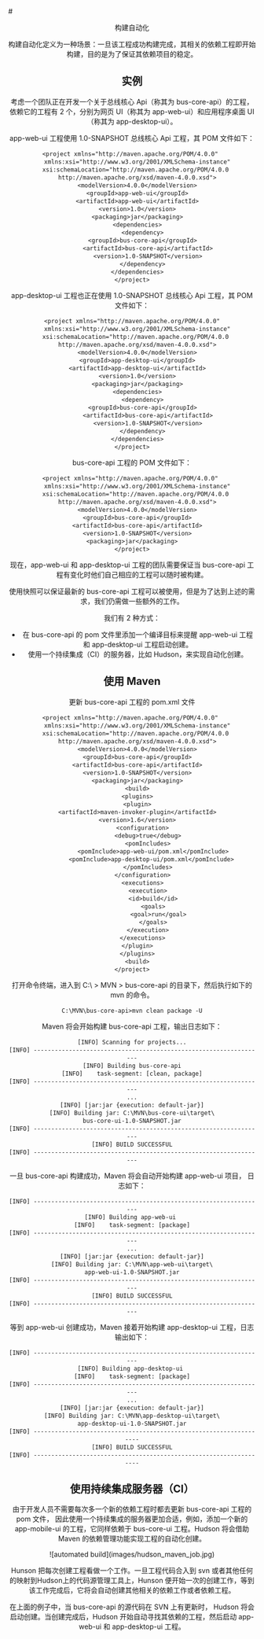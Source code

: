#<center> 构建自动化

构建自动化定义为一种场景：一旦该工程成功构建完成，其相关的依赖工程即开始构建，目的是为了保证其依赖项目的稳定。

## 实例
考虑一个团队正在开发一个关于总线核心 Api（称其为 bus-core-api）的工程，依赖它的工程有 2 个，分别为网页 UI（称其为 app-web-ui）和应用程序桌面 UI（称其为 app-desktop-ui）。

app-web-ui 工程使用 1.0-SNAPSHOT 总线核心 Api 工程，其 POM 文件如下：

```
<project xmlns="http://maven.apache.org/POM/4.0.0" 
   xmlns:xsi="http://www.w3.org/2001/XMLSchema-instance"
   xsi:schemaLocation="http://maven.apache.org/POM/4.0.0 
   http://maven.apache.org/xsd/maven-4.0.0.xsd">
   <modelVersion>4.0.0</modelVersion>
   <groupId>app-web-ui</groupId>
   <artifactId>app-web-ui</artifactId>
   <version>1.0</version>
   <packaging>jar</packaging>
   <dependencies>
      <dependency>
      <groupId>bus-core-api</groupId>
         <artifactId>bus-core-api</artifactId>
         <version>1.0-SNAPSHOT</version>
      </dependency>
   </dependencies>
</project>
```
app-desktop-ui 工程也正在使用 1.0-SNAPSHOT 总线核心 Api 工程，其 POM 文件如下：

```
<project xmlns="http://maven.apache.org/POM/4.0.0"
   xmlns:xsi="http://www.w3.org/2001/XMLSchema-instance"
   xsi:schemaLocation="http://maven.apache.org/POM/4.0.0 
   http://maven.apache.org/xsd/maven-4.0.0.xsd">
   <modelVersion>4.0.0</modelVersion>
   <groupId>app-desktop-ui</groupId>
   <artifactId>app-desktop-ui</artifactId>
   <version>1.0</version>
   <packaging>jar</packaging>
   <dependencies>
      <dependency>
      <groupId>bus-core-api</groupId>
         <artifactId>bus-core-api</artifactId>
         <version>1.0-SNAPSHOT</version>
      </dependency>
   </dependencies>
</project>
```

bus-core-api 工程的 POM 文件如下：

```
<project xmlns="http://maven.apache.org/POM/4.0.0" 
   xmlns:xsi="http://www.w3.org/2001/XMLSchema-instance"
   xsi:schemaLocation="http://maven.apache.org/POM/4.0.0 
   http://maven.apache.org/xsd/maven-4.0.0.xsd">
   <modelVersion>4.0.0</modelVersion>
   <groupId>bus-core-api</groupId>
   <artifactId>bus-core-api</artifactId>
   <version>1.0-SNAPSHOT</version>
   <packaging>jar</packaging>   
</project>
```

现在，app-web-ui 和 app-desktop-ui 工程的团队需要保证当 bus-core-api 工程有变化时他们自己相应的工程可以随时被构建。

使用快照可以保证最新的 bus-core-api 工程可以被使用，但是为了达到上述的需求，我们仍需做一些额外的工作。

我们有 2 种方式：

- 在 bus-core-api 的 pom 文件里添加一个编译目标来提醒 app-web-ui 工程和 app-desktop-ui 工程启动创建。
- 使用一个持续集成（CI）的服务器，比如 Hudson，来实现自动化创建。

## 使用 Maven
更新 bus-core-api 工程的 pom.xml 文件

```
<project xmlns="http://maven.apache.org/POM/4.0.0" 
   xmlns:xsi="http://www.w3.org/2001/XMLSchema-instance"
   xsi:schemaLocation="http://maven.apache.org/POM/4.0.0 
   http://maven.apache.org/xsd/maven-4.0.0.xsd">
   <modelVersion>4.0.0</modelVersion>
   <groupId>bus-core-api</groupId>
   <artifactId>bus-core-api</artifactId>
   <version>1.0-SNAPSHOT</version>
   <packaging>jar</packaging>
   <build>
   <plugins>
   <plugin>
   <artifactId>maven-invoker-plugin</artifactId>
   <version>1.6</version>
      <configuration>
         <debug>true</debug>
         <pomIncludes>
            <pomInclude>app-web-ui/pom.xml</pomInclude>
            <pomInclude>app-desktop-ui/pom.xml</pomInclude> 
         </pomIncludes>
      </configuration>
      <executions>
         <execution>
            <id>build</id>
            <goals>
               <goal>run</goal>
            </goals>
         </execution>
      </executions>
   </plugin>
   </plugins>
   <build>
</project>
```
打开命令终端，进入到 C:\ > MVN > bus-core-api 的目录下，然后执行如下的 mvn 的命令。

```
C:\MVN\bus-core-api>mvn clean package -U
```

Maven 将会开始构建 bus-core-api 工程，输出日志如下：

```
[INFO] Scanning for projects...
[INFO] ------------------------------------------------------------------
[INFO] Building bus-core-api
[INFO]    task-segment: [clean, package]
[INFO] ------------------------------------------------------------------
...
[INFO] [jar:jar {execution: default-jar}]
[INFO] Building jar: C:\MVN\bus-core-ui\target\
bus-core-ui-1.0-SNAPSHOT.jar
[INFO] ------------------------------------------------------------------
[INFO] BUILD SUCCESSFUL
[INFO] ------------------------------------------------------------------
```

一旦 bus-core-api 构建成功，Maven 将会自动开始构建 app-web-ui 项目， 日志如下：

```
[INFO] ------------------------------------------------------------------
[INFO] Building app-web-ui 
[INFO]    task-segment: [package]
[INFO] ------------------------------------------------------------------
...
[INFO] [jar:jar {execution: default-jar}]
[INFO] Building jar: C:\MVN\app-web-ui\target\
app-web-ui-1.0-SNAPSHOT.jar
[INFO] ------------------------------------------------------------------
[INFO] BUILD SUCCESSFUL
[INFO] ------------------------------------------------------------------
```

等到 app-web-ui 创建成功，Maven 接着开始构建 app-desktop-ui 工程，日志输出如下：

```
[INFO] ------------------------------------------------------------------
[INFO] Building app-desktop-ui 
[INFO]    task-segment: [package]
[INFO] ------------------------------------------------------------------
...
[INFO] [jar:jar {execution: default-jar}]
[INFO] Building jar: C:\MVN\app-desktop-ui\target\
app-desktop-ui-1.0-SNAPSHOT.jar
[INFO] -------------------------------------------------------------------
[INFO] BUILD SUCCESSFUL
[INFO] -------------------------------------------------------------------
```
## 使用持续集成服务器（CI）
由于开发人员不需要每次多一个新的依赖工程时都去更新 bus-core-api 工程的 pom 文件， 因此使用一个持续集成的服务器更加合适，例如，添加一个新的 app-mobile-ui 的工程，它同样依赖于 bus-core-ui 工程。Hudson 将会借助 Maven 的依赖管理功能实现工程的自动化创建。

<center>
![automated build](images/hudson_maven_job.jpg)
</center>

Hunson 把每次创建工程看做一个工作。一旦工程代码合入到 svn 或者其他任何的映射到Hudson上的代码源管理工具上，Hunson 便开始一次的创建工作，等到该工作完成后，它将会自动创建其他相关的依赖工作或者依赖工程。

在上面的例子中，当 bus-core-api 的源代码在 SVN 上有更新时， Hudson 将会启动创建。当创建完成后，Hudson 开始自动寻找其依赖的工程，然后启动 app-web-ui 和 app-desktop-ui 工程。